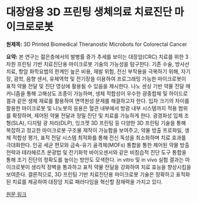 # 대장암용 3D 프린팅 생체의료 치료진단 마이크로로봇

**원제목:** 3D Printed Biomedical Theranostic Microbots for Colorectal Cancer

**요약:** 본 연구는 젊은층에서의 발병률 증가 추세를 보이는 대장암(CRC) 치료를 위한 3차원 프린팅 기반 치료진단용 마이크로봇 기술의 가능성을 탐구한다. 기존 수술, 방사선 치료, 항암 화학요법의 한계인 높은 비용, 재발 위험, 전신 부작용을 극복하기 위해, 자기장, 광학, 음향 센서, 유체역학 및 전기장을 이용하여 프로그래밍 가능한 마이크로봇이 표적 약물 전달 및 진단 영상에 활용될 수 있음을 제시한다.  나노 센싱 기반 약물 전달 메커니즘을 통해 고해상도 조종이 가능하며, 생체 적합성이 우수한 광중합체 및 하이드로겔과 같은 생체 재료를 활용하여 면역원성 문제를 해결하고자 한다.  입자 크기의 차이를 활용한 마이크로봇 및 나노봇의 응용은 혈관 내부에서 방광 내부 시스템까지 적용 범위를 확장하며, 제어된 약물 전달과 정밀 진단 및 치료를 가능하게 한다.  광경화성 입체 조형(SLA), 디지털 광 처리(DLP), 잉크젯 3D 프린팅 등 다양한 3D 프린팅 기술을 통해 복잡하고 정교한 마이크로봇 구조물 제작이 가능함을 보여주고, 약물 방출 프로파일, 생체 적합성 평가, 표적 전달 시스템 최적화를 통해 전신 독성을 최소화하며 치료 효과를 극대화한다.  인공 세균 편모와 금속-유기 골격체(MOFs) 통합을 통한 제어된 약물 방출 전략과 테라헤르츠 분광법 및 전기화학 바이오센서와 같은 비침습적 진단 도구 통합을 통해 조기 진단의 정확도를 높이는 방안도 모색한다.  in vitro 및 in vivo 실험 결과는 마이크로봇이 생리적 장벽을 통과하고 표적 약물 전달을 강화하여 치료 효능을 향상시킴을 보여준다. 결론적으로, 3D 프린팅 기반 치료진단용 마이크로봇 기술은 정확하고 표적화된 치료를 제공하여 대장암 치료 패러다임을 혁신할 잠재력을 가지고 있다.

[원문 링크](https://www.taylorfrancis.com/chapters/edit/10.1201/9781032706979-7/3d-printed-biomedical-theranostic-microbots-colorectal-cancer-pavithra-velmurugan-suresh-kumar-saravanan-veni-subramanyam-haema-ganapathi)
